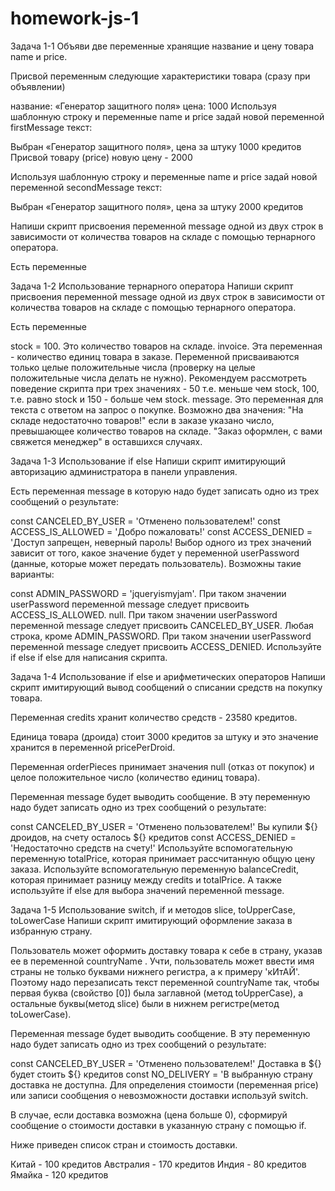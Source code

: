 # homework-js-1

Задача 1-1 Объяви две переменные хранящие название и цену товара name и price.

Присвой переменным следующие характеристики товара (сразу при объявлении)

название: «Генератор защитного поля» цена: 1000 Используя шаблонную строку и переменные name и price задай новой переменной firstMessage текст:

Выбран «Генератор защитного поля», цена за штуку 1000 кредитов Присвой товару (price) новую цену - 2000

Используя шаблонную строку и переменные name и price задай новой переменной secondMessage текст:

Выбран «Генератор защитного поля», цена за штуку 2000 кредитов

Напиши скрипт присвоения переменной message одной из двух строк в зависимости от количества товаров на складе с помощью тернарного оператора.

Есть переменные

Задача 1-2 Использование тернарного оператора Напиши скрипт присвоения переменной message одной из двух строк в зависимости от количества товаров на складе с помощью тернарного оператора.

Есть переменные

stock = 100. Это количество товаров на складе. invoice. Эта переменная - количество единиц товара в заказе. Переменной присваиваются только целые положительные числа (проверку на целые положительные числа делать не нужно). Рекомендуем рассмотреть поведение скрипта при трех значениях - 50 т.е. меньше чем stock, 100, т.е. равно stock и 150 - больше чем stock. message. Это переменная для текста с ответом на запрос о покупке. Возможно два значения: "На складе недостаточно товаров!" если в заказе указано число, превышающее количество товаров на складе. "Заказ оформлен, с вами свяжется менеджер" в оставшихся случаях.

Задача 1-3 Использование if else Напиши скрипт имитирующий авторизацию администратора в панели управления.

Есть переменная message в которую надо будет записать одно из трех сообщений о результате:

const CANCELED_BY_USER = 'Отменено пользователем!' const ACCESS_IS_ALLOWED = 'Добро пожаловать!' const ACCESS_DENIED = 'Доступ запрещен, неверный пароль! Выбор одного из трех значений зависит от того, какое значение будет у переменной userPassword (данные, которые может передать пользователь). Возможны такие варианты:

const ADMIN_PASSWORD = 'jqueryismyjam'. При таком значении userPassword переменной message следует присвоить ACCESS_IS_ALLOWED. null. При таком значении userPassword переменной message следует присвоить CANCELED_BY_USER. Любая строка, кроме ADMIN_PASSWORD. При таком значении userPassword переменной message следует присвоить ACCESS_DENIED. Используйте if else if else для написания скрипта.

Задача 1-4 Использование if else и арифметических операторов Напиши скрипт имитирующий вывод сообщений о списании средств на покупку товара.

Переменная credits хранит количество средств - 23580 кредитов.

Единица товара (дроида) стоит 3000 кредитов за штуку и это значение хранится в переменной pricePerDroid.

Переменная orderPieces принимает значения null (отказ от покупок) и целое положительное число (количество единиц товара).

Переменная message будет выводить сообщение. В эту переменную надо будет записать одно из трех сообщений о результате:

const CANCELED_BY_USER = 'Отменено пользователем!' Вы купили ${} дроидов, на счету осталось ${} кредитов const ACCESS_DENIED = 'Недостаточно средств на счету!' Используйте вспомогательную переменную totalPrice, которая принимает рассчитанную общую цену заказа. Используйте вспомогательную переменную balanceCredit, которая принимает разницу между credits и totalPrice. А также используйте if else для выбора значений переменной message.

Задача 1-5 Использование switch, if и методов slice, toUpperCase, toLowerCase Напиши скрипт имитирующий оформление заказа в избранную страну.

Пользователь может оформить доставку товара к себе в страну, указав ее в переменной countryName . Учти, пользователь может ввести имя страны не только буквами нижнего регистра, а к примеру 'кИтАЙ'. Поэтому надо перезаписать текст переменной countryName так, чтобы первая буква (свойство [0]) была заглавной (метод toUpperCase), а остальные буквы(метод slice) были в нижнем регистре(метод toLowerCase).

Переменная message будет выводить сообщение. В эту переменную надо будет записать одно из трех сообщений о результате:

const CANCELED_BY_USER = 'Отменено пользователем!' Доставка в ${} будет стоить ${} кредитов const NO_DELIVERY = 'В выбранную страну доставка не доступна. Для определения стоимости (переменная price) или записи сообщения о невозможности доставки используй switch.

В случае, если доставка возможна (цена больше 0), сформируй сообщение о стоимости доставки в указанную страну с помощью if.

Ниже приведен список стран и стоимость доставки.

Китай - 100 кредитов Австралия - 170 кредитов Индия - 80 кредитов Ямайка - 120 кредитов

